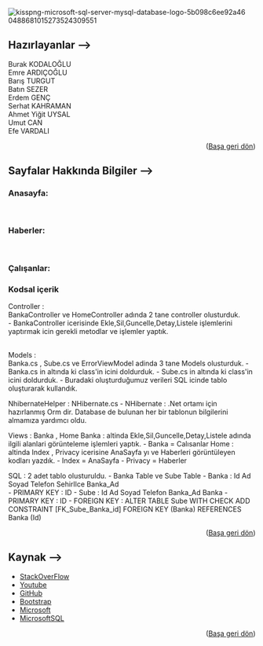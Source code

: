 <div id="top"></div>

![kisspng-microsoft-sql-server-mysql-database-logo-5b098c6ee92a46 0488681015273524309551](https://user-images.githubusercontent.com/74763030/150372747-19fd593e-232f-4cd0-80a9-76ff6db351bc.png )

## Hazırlayanlar -->

Burak KODALOĞLU <br>
Emre ARDIÇOĞLU <br>
Barış TURGUT <br>
Batın SEZER <br>
Erdem GENÇ <br>
Serhat KAHRAMAN <br>
Ahmet Yiğit UYSAL <br>
Umut CAN <br>
Efe VARDALI <br>

<p align="right">(<a href="#top">Başa geri dön</a>)</p>

## Sayfalar Hakkında Bilgiler -->

### Anasayfa: <br>

<br>

### Haberler: <br>

<br>

### Çalışanlar: <br>



### Kodsal içerik <br>

Controller : <br> BankaController ve HomeController adında 2 tane controller olusturduk. <br>
            - BankaController icerisinde Ekle,Sil,Guncelle,Detay,Listele işlemlerini yaptırmak icin gerekli metodlar ve işlemler yaptık.<br>
             <br>
                      
Models : <br> Banka.cs , Sube.cs ve ErrorViewModel adinda 3 tane Models olusturduk.
        - Banka.cs in altında ki class'in icini doldurduk.
        - Sube.cs in altında ki class'in icini doldurduk.
        - Buradaki oluşturduğumuz verileri SQL icinde tablo oluşturarak kullandık.<br>
        
NhibernateHelper : NHibernate.cs
            -  NHibernate : .Net ortamı için hazırlanmış Orm dir.  Database de bulunan her bir tablonun bilgilerini almamıza yardımcı oldu.

Views : Banka , Home
       Banka : altinda Ekle,Sil,Guncelle,Detay,Listele adında ilgili alanlari görünteleme işlemleri yaptık.
              - Banka = Calısanlar
       Home : altinda Index , Privacy icerisine AnaSayfa yı ve Haberleri görüntüleyen kodları yazdık. 
              - Index = AnaSayfa
              - Privacy = Haberler
              
              
SQL : 2 adet tablo olusturuldu.
      - Banka Table ve Sube Table
      - Banka : Id Ad Soyad Telefon SehirIlce Banka_Ad  
             - PRIMARY KEY : ID
      - Sube : Id Ad Soyad Telefon Banka_Ad Banka 
             - PRIMARY KEY : ID
             - FOREIGN KEY  : ALTER TABLE Sube WITH CHECK ADD CONSTRAINT [FK_Sube_Banka_id] FOREIGN KEY (Banka) REFERENCES Banka (Id)
<br>

<p align="right">(<a href="#top">Başa geri dön</a>)</p>

## Kaynak -->
* [StackOverFlow](https://stackoverflow.com/)
* [Youtube](https://Youtube.com/)
* [GitHub](https://github.com/)
* [Bootstrap](https://getbootstrap.com)
* [Microsoft](https://Microsoft.com)
* [MicrosoftSQL](https://docs.microsoft.com/en-us/sql/relational-databases/tables/tables?view=sql-server-ver15)

<p align="right">(<a href="#top">Başa geri dön</a>)</p>
